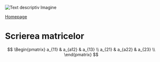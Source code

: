 ![Text descriptiv Imagine](https://metricop.com/cdn/shop/articles/trimble-total-station.jpg?v=1677673954)

<script async src="https://cdn.jsdelivr.net/npm/mathjax@2/MathJax.js?config=TeX-AMS_CHTML"></script>


[Homepage](index.md)

# Scrierea matricelor

$$
\Begin{pmatrix}
a_{11} & a_{a12} & a_{13} \\
a_{21} & a_{a22} & a_{23} \\
\end{pmatrix}
$$




